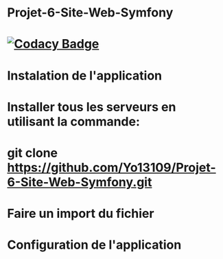 # Projet-6-Site-Web-Symfony
# [![Codacy Badge](https://app.codacy.com/project/badge/Grade/e5c6f67390da4db99cccb5f9a1ee3d9b)](https://www.codacy.com/gh/Yo13109/Projet-6-Site-Web-Symfony/dashboard?utm_source=github.com&amp;utm_medium=referral&amp;utm_content=Yo13109/Projet-6-Site-Web-Symfony&amp;utm_campaign=Badge_Grade)

# Instalation de l'application
# Installer tous les serveurs en utilisant la commande:

# git clone https://github.com/Yo13109/Projet-6-Site-Web-Symfony.git

# Faire un import du fichier 

# Configuration de l'application